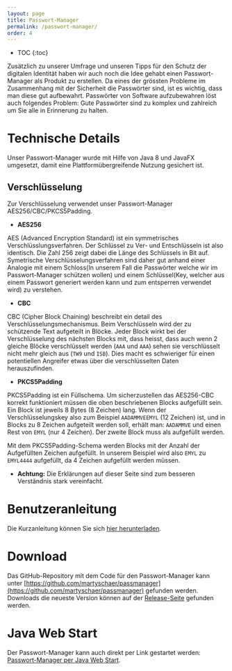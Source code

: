 ```yaml
---
layout: page
title: Passwort-Manager
permalink: /passwort-manager/
order: 4
---
```

* TOC
{:toc}

Zusätzlich zu unserer Umfrage und unseren Tipps für den Schutz der digitalen Identität haben wir auch noch die Idee gehabt einen Passwort-Manager als Produkt zu erstellen. Da eines der grössten Probleme im Zusammenhang mit der Sicherheit die Passwörter sind, ist es wichtig, dass man diese gut aufbewahrt.
Passwörter von Software aufzubewahren löst auch folgendes Problem: Gute Passwörter sind zu komplex und zahlreich um Sie alle in Erinnerung zu halten.

# Technische Details
Unser Passwort-Manager wurde mit Hilfe von Java 8 und JavaFX umgesetzt, damit eine Plattformübergreifende Nutzung gesichert ist.

## Verschlüsselung
Zur Verschlüsselung verwendet unser Passwort-Manager AES256/CBC/PKCS5Padding.

 - **AES256**

AES (Advanced Encryption Standard) ist ein symmetrisches Verschlüsslungsverfahren. Der Schlüssel zu Ver- und Entschlüsseln ist also identisch. Die Zahl 256 zeigt dabei die Länge des Schlüssels in Bit auf. Symetrische Verschlüsselungsverfahren sind daher gut anhand einer Analogie mit einem Schloss(In unserem Fall die Passwörter welche wir im Passwort-Manager schützen wollen) und einem Schlüssel(Key, welcher aus einem Passwort generiert werden kann und zum entsperren verwendet wird) zu verstehen.

 - **CBC**

 CBC (Cipher Block Chaining) beschreibt ein detail des Verschlüsselungsmechanismus. Beim Verschlüsseln wird der zu schützende Text aufgeteilt in Blöcke. Jeder Block wirkt bei der Verschlüsselung des nächsten Blocks mit, dass heisst, dass auch wenn 2 gleiche Blöcke verschlüsselt werden (`AAA` und `AAA`) sehen sie verschlüsselt nicht mehr gleich aus (`TW9` und `ISB`). Dies macht es schwieriger für einen potentiellen Angreifer etwas über die verschlüsselten Daten herauszufinden.

 - **PKCS5Padding**

 PKCS5Padding ist ein Füllschema. Um sicherzustellen das AES256-CBC korrekt funktioniert müssen die oben beschriebenen Blocks aufgefüllt sein. Ein Block ist jeweils 8 Bytes (8 Zeichen) lang. Wenn der Verschlüsselungskey also zum Beispiel `AADAMMVEEMYL` (12 Zeichen) ist, und in Blocks zu 8 Zeichen aufgeteilt werden soll, erhält man: `AADAMMVE` und einen Rest von `EMYL` (nur 4 Zeichen). Der zweite Block muss als aufgefüllt werden.

Mit dem PKCS5Padding-Schema werden Blocks mit der Anzahl der Aufgefüllten Zeichen aufgefüllt. In unserem Beispiel wird also `EMYL` zu `EMYL4444` aufgefüllt, da 4 Zeichen aufgefüllt werden müssen.


 - **Achtung:**
 Die Erklärungen auf dieser Seite sind zum besseren Verständnis stark vereinfacht.

# Benutzeranleitung
Die Kurzanleitung können Sie sich [hier herunterladen](/passmanager/assets/pdf/manual.pdf).

# Download
Das GitHub-Repository mit dem Code für den Passwort-Manager kann unter [https://github.com/martyschaer/passmanager](https://github.com/martyschaer/passmanager) gefunden werden. Downloads die neueste Version können auf der [Release-Seite](https://github.com/martyschaer/passmanager/releases/latest) gefunden werden.

# Java Web Start
Der Passwort-Manager kann auch direkt per Link gestartet werden: [Passwort-Manager per Java Web Start](../webstart/passmanager-1.0-SNAPSHOT.jnlp).

